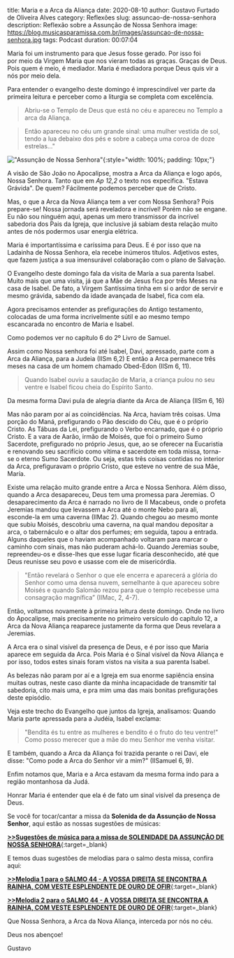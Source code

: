 title: Maria e a Arca da Aliança
date: 2020-08-10
author: Gustavo Furtado de Oliveira Alves
category: Reflexões
slug: assuncao-de-nossa-senhora
description: Reflexão sobre a Assunção de Nossa Senhora
image: https://blog.musicasparamissa.com.br/images/assuncao-de-nossa-senhora.jpg
tags: Podcast
duration: 00:07:04


Maria foi um instrumento para que Jesus fosse gerado.
Por isso foi por meio da Virgem Maria que nos vieram todas as graças.
Graças de Deus.
Pois quem é meio, é mediador.
Maria é mediadora porque Deus quis vir a nós por meio dela.

Para entender o evangelho deste domingo é imprescindível ver parte da primeira leitura e perceber como a liturgia se completa com excelência.

>Abriu-se o Templo de Deus que está no céu e apareceu no Templo a arca da Aliança.

>Então apareceu no céu um grande sinal: uma mulher vestida de sol,
tendo a lua debaixo dos pés
e sobre a cabeça uma coroa de doze estrelas..."

!["Assunção de Nossa Senhora"](https://blog.musicasparamissa.com.br/images/assuncao-de-nossa-senhora.jpg){:style="width: 100%; padding: 10px;"}

A visão de São João no Apocalipse, mostra a Arca da Aliança e logo após, Nossa Senhora.
Tanto que em _Ap 12,2_ o texto nos expecifica. "Estava Grávida".
De quem? Fácilmente podemos perceber que de Cristo.

Mas, o que a Arca da Nova Aliança tem a ver com Nossa Senhora?
Pois prepare-se!
Nossa jornada será reveladora e incrível! Porém não se engane.
Eu não sou ninguém aqui, apenas um mero transmissor da incrível sabedoria dos Pais da Igreja,
que inclusive já sabiam desta relação muito antes de nós podermos usar energia elétrica.

Maria é importantíssima e caríssima para Deus. E é por isso que na Ladainha de Nossa Senhora, ela recebe inúmeros títulos. Adjetivos estes, que fazem justiça a sua imensurável colaboração com o plano de Salvação.

O Evangelho deste domingo fala da visita de María a sua parenta Isabel. Muito mais que uma visita, já que a Mãe de Jesus fica por três Meses na casa de Isabel.
De fato, a Virgem Santíssima tinha em si o ardor de servir e mesmo grávida, sabendo da idade avançada de Isabel, fica com ela.

Agora precisamos entender as prefigurações do Antigo testamento, colocadas de uma forma incrivelmente sútil e ao mesmo tempo escancarada no encontro de Maria e Isabel.

Como podemos ver no capítulo 6 do 2º Livro de Samuel.

Assim como Nossa senhora foi até Isabel, Davi, apressado, parte com a Arca da Aliança, para a Judeia (IISm 6,2) E então a Arca permanece três meses na casa de um homem chamado Obed-Edon (IISm 6, 11).

>Quando Isabel ouviu a saudação de Maria, a criança pulou no seu ventre
e Isabel ficou cheia do Espírito Santo.

Da mesma forma Davi pula de alegria diante da Arca de Aliança (IISm 6, 16)

Mas não param por aí as coincidências. Na Arca, haviam três coisas.
Uma porção do Maná, prefigurando o Pão descido do Céu, que é o próprio Cristo.
As Tábuas da Lei, prefigurando o Verbo encarnado, que é o próprio Cristo.
E a vara de Aarão, irmão de Moisés, que foi o primeiro Sumo Sacerdote, prefigurado no próprio Jesus, que, ao se oferecer na Eucaristia e renovando seu sacrifício como vítima e sacerdote em toda missa, torna-se o eterno Sumo Sacerdote.
Ou seja, estas três coisas contidas no interior da Arca, prefiguravam o próprio Cristo, que esteve no ventre de sua Mãe, María.

Existe uma relação muito grande entre a Arca e Nossa Senhora.
Além disso, quando a Arca desapareceu, Deus tem uma promessa para Jeremias.
O desaparecimento da Arca é narrado no livro de II Macabeus, onde o profeta Jeremias mandou que levassem a Arca até o monte Nebo para ali, esconde-la em uma caverna (IIMac 2).
Quando chegou ao mesmo monte que subiu Moisés, descobriu uma caverna, na qual mandou depositar a arca, o tabernáculo e o altar dos perfumes; em seguida, tapou a entrada. Alguns daqueles que o haviam acompanhado voltaram para marcar o caminho com sinais, mas não puderam achá-lo. Quando Jeremias soube, repreendeu-os e disse-lhes que esse lugar ficaria desconhecido, até que Deus reunisse seu povo e usasse com ele de misericórdia.

>"Então revelará o Senhor o que ele encerra e aparecerá a glória do Senhor como uma densa nuvem, semelhante à que apareceu sobre Moisés e quando Salomão rezou para que o templo recebesse uma consagração magnífica” (IIMac, 2, 4-7).

Então, voltamos novamente à primeira leitura deste domingo. Onde no livro do Apocalipse, mais precisamente no primeiro versículo do capítulo 12, a Arca da Nova Aliança reaparece justamente da forma que Deus revelara a Jeremias.

A Arca era o sinal visível da presença de Deus, e é por isso que Maria aparece em seguida da Arca. Pois Maria é o Sinal visível da Nova Aliança e por isso, todos estes sinais foram vistos na visita a sua parenta Isabel.

As belezas não param por aí e a Igreja em sua enorme sapiência ensina muitas outras, neste caso diante da minha incapacidade de transmitir tal sabedoria, cito mais uma, e pra mim uma das mais bonitas prefigurações deste episódio.

Veja este trecho do Evangelho que juntos da Igreja, analisamos:
Quando Maria parte apressada para a Judéia, Isabel exclama:

>"Bendita és tu entre as mulheres
e bendito é o fruto do teu ventre!"
Como posso merecer
que a mãe do meu Senhor me venha visitar.

E também, quando a Arca da Aliança foi trazida perante o rei Davi, ele disse: "Como pode a Arca do Senhor vir a mim?" (IISamuel 6, 9).

Enfim notamos que, Maria e a Arca estavam da mesma forma indo para a região montanhosa da Judá.

Honrar Maria é entender que ela é de fato um sinal visível da presença de Deus.

Se você for tocar/cantar a missa da **Solenida de da Assunção de Nossa Senhor**, aqui estão as nossas sugestões de músicas:

[**>>Sugestões de música para a missa de SOLENIDADE DA ASSUNÇÃO DE NOSSA SENHORA**](https://musicasparamissa.com.br/sugestoes-para/assuncao-de-nossa-senhora/){:target=\_blank}

E temos duas sugestões de melodias para o salmo desta missa, confira aqui:

[**>>Melodia 1 para o SALMO 44 - A VOSSA DIREITA SE ENCONTRA A RAINHA, COM VESTE ESPLENDENTE DE OURO DE OFIR**](https://musicasparamissa.com.br/musica/salmo-44-a-vossa-direita-se-encontra-a-rainha/){:target=\_blank}

[**>>Melodia 2 para o SALMO 44 - A VOSSA DIREITA SE ENCONTRA A RAINHA, COM VESTE ESPLENDENTE DE OURO DE OFIR**](https://musicasparamissa.com.br/musica/salmo-44-a-vossa-direita/){:target=\_blank}


Que Nossa Senhora, a Arca da Nova Aliança, interceda por nós no céu.

Deus nos abençoe!

Gustavo

